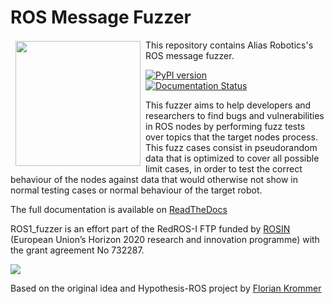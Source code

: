 # ROS Message Fuzzer
<a href="http://www.aliasrobotics.com"><img src="https://aliasrobotics.com/img/git_alias_logo.png" align="left" hspace="8" vspace="2" width="200"></a>

This repository contains Alias Robotics's ROS message fuzzer.

[![PyPI version](https://badge.fury.io/py/ros1-fuzzer.svg)](https://badge.fury.io/py/ros1-fuzzer)   
[![Documentation Status](https://readthedocs.org/projects/ros1_fuzzer/badge/?version=latest)](https://ros1_fuzzer.readthedocs.io/en/latest/?badge=latest)   


This fuzzer aims to help developers and researchers to find bugs and vulnerabilities in ROS nodes by performing fuzz tests
over topics that the target nodes process. This fuzz cases consist in pseudorandom data that is optimized to cover all
possible limit cases, in order to test the correct behaviour of the nodes against data that would otherwise not show 
in normal testing cases or normal behaviour of the target robot.

The full documentation is available on [ReadTheDocs](https://ros1_fuzzer.readthedocs.com)

ROS1_fuzzer is an effort part of the RedROS-I FTP funded by [ROSIN](http://rosin-project.eu/) (European Union’s Horizon 2020 research and innovation programme) with the grant agreement No 732287.

<img src="http://rosin-project.eu/wp-content/uploads/2017/03/Logo_ROSIN_CMYK-Website.png"/>

Based on the original idea and Hypothesis-ROS project by [Florian Krommer](https://github.com/fkromer/hypothesis-ros)



